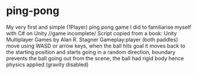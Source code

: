 # ping-pong
My very first and simple (1Player) ping pong game I did to familiarise myself with C# on Unity 
//game incomplete/
Script copied from a book: Unity Multiplayer Games by Alan R. Stagner
Gameplay:player (both paddles) move using WASD or arrow keys, when the ball hits goal it moves back to the starting position and starts going in a random direction, boundary prevents the ball going out from the scene, the ball had rigid body hence physics applied (gravity disabled)
